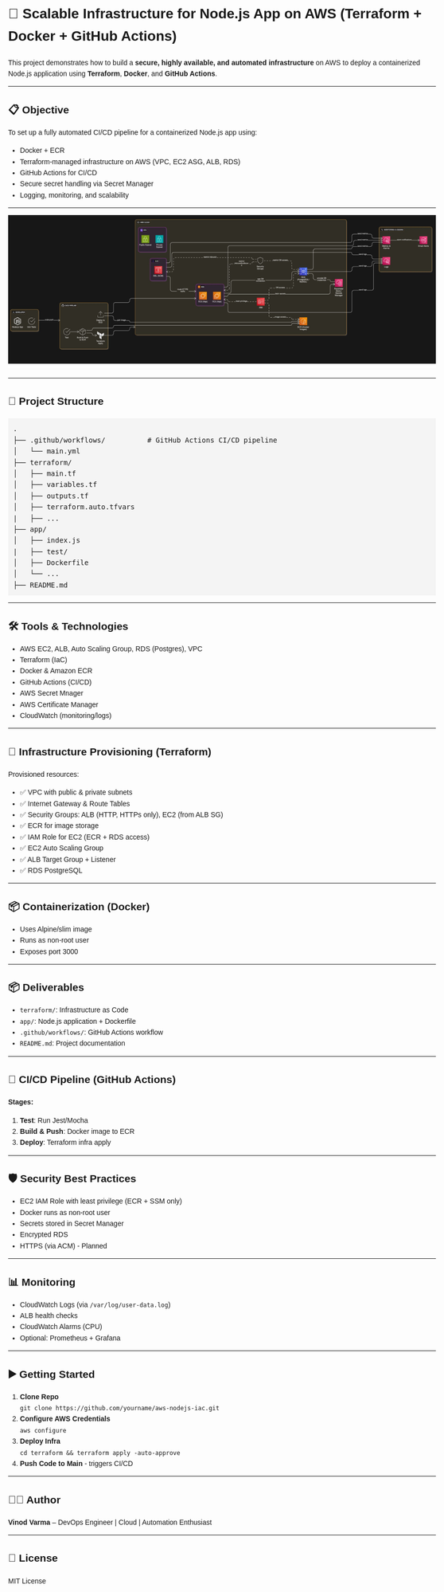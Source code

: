 <!DOCTYPE html>
<html lang="en">
<head>
  <meta charset="UTF-8" />
  <meta name="viewport" content="width=device-width, initial-scale=1.0"/>
</head>
<body style="font-family: Arial, sans-serif; line-height: 1.6; max-width: 900px; margin: auto;">

<h1>🚀 Scalable Infrastructure for Node.js App on AWS (Terraform + Docker + GitHub Actions)</h1>

<p>This project demonstrates how to build a <strong>secure, highly available, and automated infrastructure</strong> on AWS to deploy a containerized Node.js application using <strong>Terraform</strong>, <strong>Docker</strong>, and <strong>GitHub Actions</strong>.</p>

<hr>

<h2>📋 Objective</h2>
<p>To set up a fully automated CI/CD pipeline for a containerized Node.js app using:</p>
<ul>
  <li>Docker + ECR</li>
  <li>Terraform-managed infrastructure on AWS (VPC, EC2 ASG, ALB, RDS)</li>
  <li>GitHub Actions for CI/CD</li>
  <li>Secure secret handling via Secret Manager </li>
  <li>Logging, monitoring, and scalability</li>
</ul>

<hr>

![Architecture Diagram](Images/app_arch.jpg)

<hr>

<h2>🧾 Project Structure</h2>
<pre style="background: #f4f4f4; padding: 10px;">
.
├── .github/workflows/          # GitHub Actions CI/CD pipeline
│   └── main.yml
├── terraform/
│   ├── main.tf
│   ├── variables.tf
│   ├── outputs.tf
│   ├── terraform.auto.tfvars
|   ├── ...
├── app/                       
│   ├── index.js
|   ├── test/
│   ├── Dockerfile
│   └── ...                   
├── README.md
</pre>

<hr>

<h2>🛠️ Tools & Technologies</h2>
<ul>
  <li>AWS EC2, ALB, Auto Scaling Group, RDS (Postgres), VPC</li>
  <li>Terraform (IaC)</li>
  <li>Docker & Amazon ECR</li>
  <li>GitHub Actions (CI/CD)</li>
  <li>AWS Secret Mnager</li>
  <li>AWS Certificate Manager</li>
  <li>CloudWatch (monitoring/logs)</li>
</ul>

<hr>

<h2>🔧 Infrastructure Provisioning (Terraform)</h2>
<p>Provisioned resources:</p>
<ul>
  <li>✅ VPC with public & private subnets</li>
  <li>✅ Internet Gateway & Route Tables</li>
  <li>✅ Security Groups: ALB (HTTP, HTTPs only), EC2 (from ALB SG)</li>
  <li>✅ ECR for image storage</li>
  <li>✅ IAM Role for EC2 (ECR + RDS access)</li>
  <li>✅ EC2 Auto Scaling Group</li>
  <li>✅ ALB Target Group + Listener</li>
  <li>✅ RDS PostgreSQL</li>
</ul>

<hr>

<h2>📦 Containerization (Docker)</h2>
<ul>
  <li>Uses Alpine/slim image</li>
  <li>Runs as non-root user</li>
  <li>Exposes port 3000</li>
</ul>

<hr>

<h2>📦 Deliverables</h2>
<ul>
  <li><code>terraform/</code>: Infrastructure as Code</li>
  <li><code>app/</code>: Node.js application + Dockerfile</li>
  <li><code>.github/workflows/</code>: GitHub Actions workflow</li>
  <li><code>README.md</code>: Project documentation</li>
</ul>
<hr>

<h2>🔁 CI/CD Pipeline (GitHub Actions)</h2>
<p><strong>Stages:</strong></p>
<ol>
  <li><strong>Test</strong>: Run Jest/Mocha</li>
  <li><strong>Build & Push</strong>: Docker image to ECR</li>
  <li><strong>Deploy</strong>: Terraform infra apply</li>
</ol>

<hr>

<h2>🛡️ Security Best Practices</h2>
<ul>
  <li>EC2 IAM Role with least privilege (ECR + SSM only)</li>
  <li>Docker runs as non-root user</li>
  <li>Secrets stored in Secret Manager</li>
  <li>Encrypted RDS</li>
  <li>HTTPS (via ACM) - Planned</li>
</ul>

<hr>

<h2>📊 Monitoring</h2>
<ul>
  <li>CloudWatch Logs (via <code>/var/log/user-data.log</code>)</li>
  <li>ALB health checks</li>
  <li>CloudWatch Alarms (CPU)</li>
  <li>Optional: Prometheus + Grafana</li>
</ul>

<hr>

<h2>▶️ Getting Started</h2>
<ol>
  <li><strong>Clone Repo</strong><br/>
    <code>git clone https://github.com/yourname/aws-nodejs-iac.git</code></li>
  <li><strong>Configure AWS Credentials</strong><br/>
    <code>aws configure</code></li>
  <li><strong>Deploy Infra</strong><br/>
    <code>cd terraform && terraform apply -auto-approve</code></li>
  <li><strong>Push Code to Main</strong> - triggers CI/CD</li>
</ol>

<hr>

<h2>👨‍💻 Author</h2>
<p><strong>Vinod Varma</strong> – DevOps Engineer | Cloud | Automation Enthusiast</p>

<hr>

<h2>📜 License</h2>
<p>MIT License</p>

</body>
</html>
